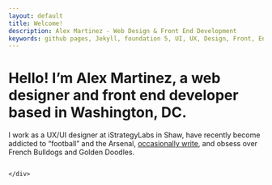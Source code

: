 ```yaml
---
layout: default
title: Welcome!
description: Alex Martinez - Web Design & Front End Development
keywords: github pages, Jekyll, foundation 5, UI, UX, Design, Front, End, Development
---
```


<div class="row">
	<div class="large-7">
		<h1 class="mvl intro-headline">Hello! I’m Alex Martinez, a web designer and front end developer based in Washington, DC.</h1>
		<p class="intro-subtitle">
			I work as a UX/UI designer at iStrategyLabs in Shaw, have recently become addicted to “football” and the Arsenal, <a class="link-text" href="page-foundation-example.html">occasionally write</a>, and obsess over French Bulldogs and Golden Doodles.
		</p>
	</div>
	
</div>



<div class="row">
	<div class="medium-9 large-7 small-centered column">
		
		



	</div>
</div>


